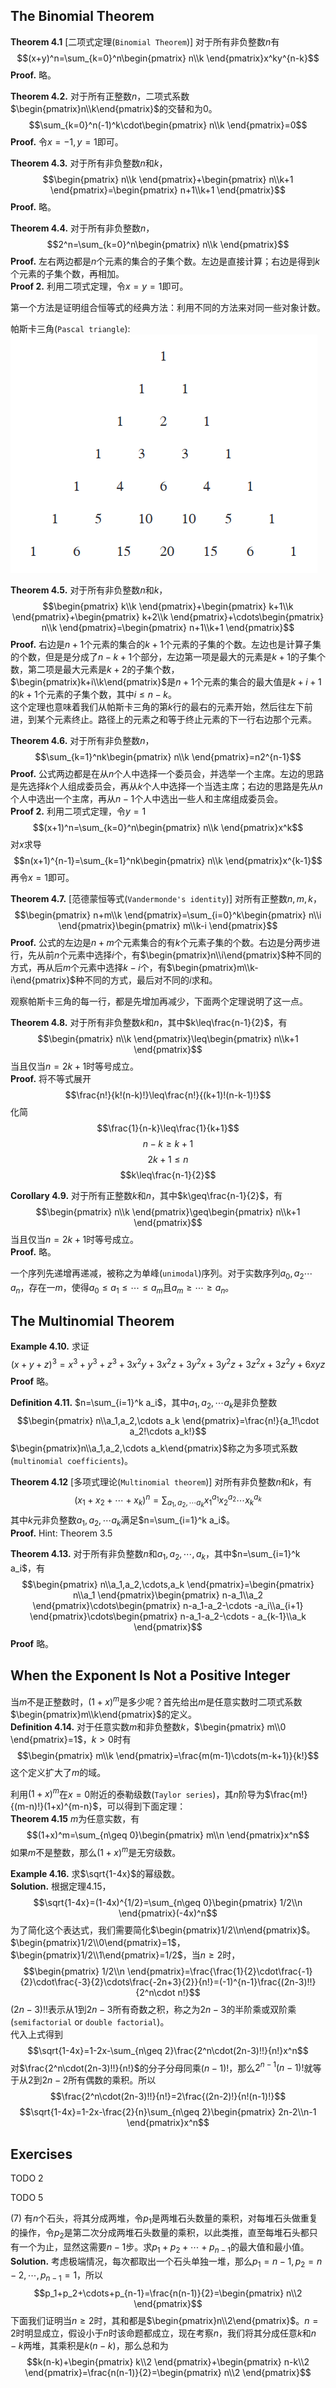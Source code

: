 ## The Binomial Theorem
**Theorem 4.1** [二项式定理(`Binomial Theorem`)] 对于所有非负整数$n$有
$$(x+y)^n=\sum_{k=0}^n\begin{pmatrix}
n\\k
\end{pmatrix}x^ky^{n-k}$$
**Proof.** 略。

**Theorem 4.2.** 对于所有正整数$n$，二项式系数$\begin{pmatrix}n\\k\end{pmatrix}$的交替和为$0$。
$$\sum_{k=0}^n(-1)^k\cdot\begin{pmatrix}
n\\k
\end{pmatrix}=0$$
**Proof.** 令$x=-1,y=1$即可。

**Theorem 4.3.** 对于所有非负整数$n$和$k$，
$$\begin{pmatrix}
n\\k
\end{pmatrix}+\begin{pmatrix}
n\\k+1
\end{pmatrix}=\begin{pmatrix}
n+1\\k+1
\end{pmatrix}$$
**Proof.** 略。

**Theorem 4.4.** 对于所有非负整数$n$，
$$2^n=\sum_{k=0}^n\begin{pmatrix}
n\\k
\end{pmatrix}$$
**Proof.** 左右两边都是$n$个元素的集合的子集个数。左边是直接计算；右边是得到$k$个元素的子集个数，再相加。  
**Proof 2.** 利用二项式定理，令$x=y=1$即可。

第一个方法是证明组合恒等式的经典方法：利用不同的方法来对同一些对象计数。

帕斯卡三角(`Pascal triangle`):  
![](0401.png)

**Theorem 4.5.** 对于所有非负整数$n$和$k$，
$$\begin{pmatrix}
k\\k
\end{pmatrix}+\begin{pmatrix}
k+1\\k
\end{pmatrix}+\begin{pmatrix}
k+2\\k
\end{pmatrix}+\cdots\begin{pmatrix}
n\\k
\end{pmatrix}=\begin{pmatrix}
n+1\\k+1
\end{pmatrix}$$
**Proof.** 右边是$n+1$个元素的集合的$k+1$个元素的子集的个数。左边也是计算子集的个数，但是是分成了$n-k+1$个部分，左边第一项是最大的元素是$k+1$的子集个数，第二项是最大元素是$k+2$的子集个数，$\begin{pmatrix}k+i\\k\end{pmatrix}$是$n+1$个元素的集合的最大值是$k+i+1$的$k+1$个元素的子集个数，其中$i\leq n-k$。  
这个定理也意味着我们从帕斯卡三角的第$k$行的最右的元素开始，然后往左下前进，到某个元素终止。路径上的元素之和等于终止元素的下一行右边那个元素。

**Theorem 4.6.** 对于所有非负整数$n$，
$$\sum_{k=1}^nk\begin{pmatrix}
n\\k
\end{pmatrix}=n2^{n-1}$$
**Proof.** 公式两边都是在从$n$个人中选择一个委员会，并选举一个主席。左边的思路是先选择$k$个人组成委员会，再从$k$个人中选择一个当选主席；右边的思路是先从$n$个人中选出一个主席，再从$n-1$个人中选出一些人和主席组成委员会。  
**Proof 2.** 利用二项式定理，令$y=1$
$$(x+1)^n=\sum_{k=0}^n\begin{pmatrix}
n\\k
\end{pmatrix}x^k$$
对$x$求导
$$n(x+1)^{n-1}=\sum_{k=1}^nk\begin{pmatrix}
n\\k
\end{pmatrix}x^{k-1}$$
再令$x=1$即可。

**Theorem 4.7.** [范德蒙恒等式(`Vandermonde's identity`)] 对所有正整数$n,m,k$，
$$\begin{pmatrix}
n+m\\k
\end{pmatrix}=\sum_{i=0}^k\begin{pmatrix}
n\\i
\end{pmatrix}\begin{pmatrix}
m\\k-i
\end{pmatrix}$$
**Proof.** 公式的左边是$n+m$个元素集合的有$k$个元素子集的个数。右边是分两步进行，先从前$n$个元素中选择$i$个，有$\begin{pmatrix}n\\i\end{pmatrix}$种不同的方式，再从后$m$个元素中选择$k-i$个，有$\begin{pmatrix}m\\k-i\end{pmatrix}$种不同的方式，最后对不同的$i$求和。

观察帕斯卡三角的每一行，都是先增加再减少，下面两个定理说明了这一点。

**Theorem 4.8.** 对于所有非负整数$k$和$n$，其中$k\leq\frac{n-1}{2}$，有
$$\begin{pmatrix}
n\\k
\end{pmatrix}\leq\begin{pmatrix}
n\\k+1
\end{pmatrix}$$
当且仅当$n=2k+1$时等号成立。  
**Proof.** 将不等式展开
$$\frac{n!}{k!(n-k)!}\leq\frac{n!}{(k+1)!(n-k-1)!}$$
化简
$$\frac{1}{n-k}\leq\frac{1}{k+1}$$
$$n-k\geq k+1$$
$$2k+1\leq n$$
$$k\leq\frac{n-1}{2}$$

**Corollary 4.9.** 对于所有正整数$k$和$n$，其中$k\geq\frac{n-1}{2}$，有
$$\begin{pmatrix}
n\\k
\end{pmatrix}\geq\begin{pmatrix}
n\\k+1
\end{pmatrix}$$
当且仅当$n=2k+1$时等号成立。  
**Proof.** 略。

一个序列先递增再递减，被称之为单峰(`unimodal`)序列。对于实数序列$a_0,a_2\cdots a_n$，存在一$m$，使得$a_0\leq a_1\leq\cdots\leq a_m$且$a_m\geq\cdots\geq a_n$。

## The Multinomial Theorem
**Example 4.10.** 求证
$$(x+y+z)^3=x^3+y^3+z^3+3x^2y+3x^2z+3y^2x+3y^2z+3z^2x+3z^2y+6xyz$$
**Proof** 略。

**Definition 4.11.** $n=\sum_{i=1}^k a_i$，其中$a_1,a_2,\cdots a_k$是非负整数
$$\begin{pmatrix}
n\\a_1,a_2,\cdots a_k
\end{pmatrix}=\frac{n!}{a_1!\cdot a_2!\cdots a_k!}$$
$\begin{pmatrix}n\\a_1,a_2,\cdots a_k\end{pmatrix}$称之为多项式系数(`multinomial coefficients`)。

**Theorem 4.12** [多项式理论(`Multinomial theorem`)] 对所有非负整数$n$和$k$，有
$$(x_1+x_2+\cdots +x_k)^n=\sum_{a_1,a_2,\cdots a_k}x_1^{a_1}x_2^{a_2}\cdots x_k^{a_k}$$
其中$k$元非负整数$a_1,a_2,\cdots a_k$满足$n=\sum_{i=1}^k a_i$。  
**Proof.** Hint: Theorem 3.5

**Theorem 4.13.** 对于所有非负整数$n$和$a_1,a_2,\cdots,a_k$，其中$n=\sum_{i=1}^k a_i$，有
$$\begin{pmatrix}
n\\a_1,a_2,\cdots,a_k
\end{pmatrix}=\begin{pmatrix}
n\\a_1
\end{pmatrix}\begin{pmatrix}
n-a_1\\a_2
\end{pmatrix}\cdots\begin{pmatrix}
n-a_1-a_2-\cdots -a_i\\a_{i+1}
\end{pmatrix}\cdots\begin{pmatrix}
n-a_1-a_2-\cdots - a_{k-1}\\a_k
\end{pmatrix}$$
**Proof** 略。

## When the Exponent Is Not a Positive Integer
当$m$不是正整数时，$(1 +x)^m$是多少呢？首先给出$m$是任意实数时二项式系数$\begin{pmatrix}m\\k\end{pmatrix}$的定义。  
**Definition 4.14.** 对于任意实数$m$和非负整数$k$，$\begin{pmatrix} m\\0 \end{pmatrix}=1$，$k>0$时有
$$\begin{pmatrix}
m\\k
\end{pmatrix}=\frac{m(m-1)\cdots(m-k+1)}{k!}$$
这个定义扩大了$m$的域。

利用$(1+x)^m$在$x=0$附近的泰勒级数(`Taylor series`)，其$n$阶导为$\frac{m!}{(m-n)!}(1+x)^{m-n}$，可以得到下面定理：  
**Theorem 4.15** $m$为任意实数，有
$$(1+x)^m=\sum_{n\geq 0}\begin{pmatrix}
m\\n
\end{pmatrix}x^n$$
如果$m$不是整数，那么$(1+x)^m$是无穷级数。

**Example 4.16.** 求$\sqrt{1-4x}$的幂级数。  
**Solution.** 根据定理4.15，
$$\sqrt{1-4x}=(1-4x)^{1/2}=\sum_{n\geq 0}\begin{pmatrix}
1/2\\n
\end{pmatrix}(-4x)^n$$
为了简化这个表达式，我们需要简化$\begin{pmatrix}1/2\\n\end{pmatrix}$。$\begin{pmatrix}1/2\\0\end{pmatrix}=1$，$\begin{pmatrix}1/2\\1\end{pmatrix}=1/2$，当$n\geq 2$时，
$$\begin{pmatrix}
1/2\\n
\end{pmatrix}=\frac{\frac{1}{2}\cdot\frac{-1}{2}\cdot\frac{-3}{2}\cdots\frac{-2n+3}{2}}{n!}=(-1)^{n-1}\frac{(2n-3)!!}{2^n\cdot n!}$$
$(2n-3)!!$表示从$1$到$2n-3$所有奇数之积，称之为$2n-3$的半阶乘或双阶乘(`semifactorial` or `double factorial`)。  
代入上式得到
$$\sqrt{1-4x}=1-2x-\sum_{n\geq 2}\frac{2^n\cdot(2n-3)!!}{n!}x^n$$
对$\frac{2^n\cdot(2n-3)!!}{n!}$的分子分母同乘$(n-1)!$，那么$2^{n-1}(n-1)!$就等于从$2$到$2n-2$所有偶数的乘积。所以
$$\frac{2^n\cdot(2n-3)!!}{n!}=2\frac{(2n-2)!}{n!(n-1)!}$$
$$\sqrt{1-4x}=1-2x-\frac{2}{n}\sum_{n\geq 2}\begin{pmatrix}
2n-2\\n-1
\end{pmatrix}x^n$$

## Exercises
TODO 2

TODO 5

(7) 有$n$个石头，将其分成两堆，令$p_1$是两堆石头数量的乘积，对每堆石头做重复的操作，令$p_2$是第二次分成两堆石头数量的乘积，以此类推，直至每堆石头都只有一个为止，显然这需要$n-1$步。求$p_1+p_2+\cdots+p_{n-1}$的最大值和最小值。  
**Solution.** 考虑极端情况，每次都取出一个石头单独一堆，那么$p_1=n-1, p_2=n-2,\cdots,p_{n-1}=1$，所以
$$p_1+p_2+\cdots+p_{n-1}=\frac{n(n-1)}{2}=\begin{pmatrix}
n\\2
\end{pmatrix}$$
下面我们证明当$n\geq 2$时，其和都是$\begin{pmatrix}n\\2\end{pmatrix}$。$n=2$时明显成立，假设小于$n$时该命题都成立，现在考察$n$，我们将其分成任意$k$和$n-k$两堆，其乘积是$k(n-k)$，那么总和为
$$k(n-k)+\begin{pmatrix}
k\\2
\end{pmatrix}+\begin{pmatrix}
n-k\\2
\end{pmatrix}=\frac{n(n-1)}{2}=\begin{pmatrix}
n\\2
\end{pmatrix}$$
